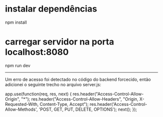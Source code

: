 
# instalar dependências
npm install

# carregar servidor na porta localhost:8080
npm run dev

----
Um erro de acesso foi detectado no código do backend forcecido, então adicionei o seguinte trecho
 no arquivo server.js:

app.use(function(req, res, next) {
  res.header("Access-Control-Allow-Origin", "*");
  res.header("Access-Control-Allow-Headers", "Origin, X-Requested-With, Content-Type, Accept");
  res.header('Access-Control-Allow-Methods', 'POST, GET, PUT, DELETE, OPTIONS');
  next();
});